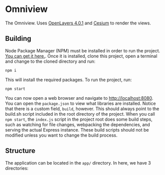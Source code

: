 # Omniview

The Omniview. Uses [OpenLayers 4.0.1](http://openlayers.org/) and [Cesium](http://cesiumjs.org/) to render the views.

## Building

Node Package Manager (NPM) must be installed in order to run the project. [You can get it here.](https://nodejs.org/en/download/). Once it is installed, clone this project, open a terminal and change to the cloned directory and run:

`npm i`

This will install the required packages. To run the project, run:

`npm start`

You can now open a web browser and navigate to [http://localhost:8080](http://localhost:8080). You can open the `package.json` to view what libraries are installed. Notice that there is a custom field, `build`, however. This should always point to the build.sh script included in the root directory of the project. When you call `npm start`, the `index.js` script in the project root does some build steps, such as watching for file changes, webpacking the dependencies, and serving the actual Express instance. These build scripts should not be modified unless you want to change the build process.

## Structure
The application can be located in the `app/` directory. In here, we have 3 directories:
